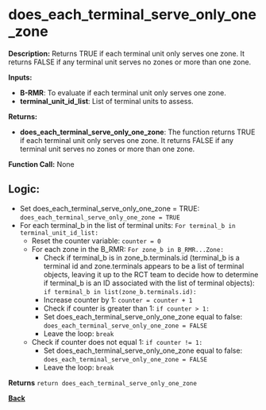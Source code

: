 # does_each_terminal_serve_only_one_zone   

**Description:** Returns TRUE if each terminal unit only serves one zone. It returns FALSE if any terminal unit serves no zones or more than one zone.   
   

**Inputs:**  
- **B-RMR**: To evaluate if each terminal unit only serves one zone.   
- **terminal_unit_id_list**: List of terminal units to assess. 


**Returns:**  
- **does_each_terminal_serve_only_one_zone**: The function returns TRUE if each terminal unit only serves one zone. It returns FALSE if any terminal unit serves no zones or more than one zone.   
 
**Function Call:**  None  

## Logic: 
- Set does_each_terminal_serve_only_one_zone = TRUE: `does_each_terminal_serve_only_one_zone = TRUE`  
- For each terminal_b in the list of terminal units: `For terminal_b in terminal_unit_id_list:`  
    - Reset the counter variable: `counter = 0`  
    - For each zone in the B_RMR: `For zone_b in B_RMR...Zone:` 
        - Check if terminal_b is in zone_b.terminals.id (terminal_b is a terminal id and zone.terminals appears to be a list of terminal objects, leaving it up to the RCT team to decide how to determine if terminal_b is an ID associated with the list of terminal objects): `if terminal_b in list(zone_b.terminals.id):`  
        - Increase counter by 1: `counter = counter + 1`  
        - Check if counter is greater than 1: `if counter > 1:` 
        - Set does_each_terminal_serve_only_one_zone equal to false: `does_each_terminal_serve_only_one_zone = FALSE`  
        - Leave the loop: `break`
    - Check if counter does not equal 1: `if counter != 1:` 
        - Set does_each_terminal_serve_only_one_zone equal to false: `does_each_terminal_serve_only_one_zone = FALSE`  
        - Leave the loop: `break`

**Returns** `return does_each_terminal_serve_only_one_zone`  

**[Back](../../../_toc.md)**
